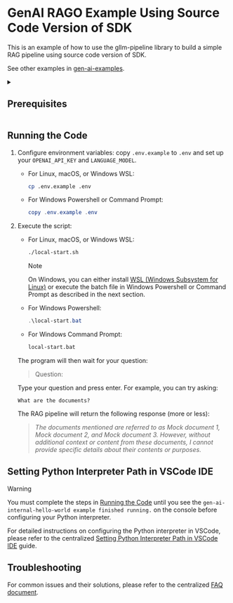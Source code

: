 # GenAI RAGO Example Using Source Code Version of SDK

This is an example of how to use the gllm-pipeline library to build a simple RAG pipeline using source code version of SDK.

See other examples in [gen-ai-examples](https://github.com/GDP-ADMIN/gen-ai-examples).

<details><summary><h2>Prerequisites</h2></summary>

> Please refer to the centralized [prerequisites.md](../../prerequisites.md) file for detailed requirements to run this example.
>
> This example specifically requires:
> - Python Environment
> - Access to Private Source Code Version of SDK Library (internal only)
> - Development Environment
>
> You need to fulfill the prerequisites to run the script. They will be checked automatically when you execute it.
</details>

## Running the Code

1. Configure environment variables: copy `.env.example` to `.env` and set up your `OPENAI_API_KEY` and `LANGUAGE_MODEL`.

   - For Linux, macOS, or Windows WSL:

     ```bash
     cp .env.example .env
     ```

   - For Windows Powershell or Command Prompt:

     ```powershell
     copy .env.example .env
     ```

2. Execute the script:

   - For Linux, macOS, or Windows WSL:

     ```bash
     ./local-start.sh
     ```

     > [!NOTE]
     > On Windows, you can either install [WSL (Windows Subsystem for Linux)](https://learn.microsoft.com/en-us/windows/wsl/install) or execute the batch file in Windows Powershell or Command Prompt as described in the next section.

   - For Windows Powershell:

     ```powershell
     .\local-start.bat
     ```

   - For Windows Command Prompt:

     ```cmd
     local-start.bat
     ```

   The program will then wait for your question:

   > Question:

   Type your question and press enter. For example, you can try asking:

   ```
   What are the documents?
   ```

   The RAG pipeline will return the following response (more or less):

   > _The documents mentioned are referred to as Mock document 1, Mock document 2, and Mock document 3. However, without additional context or content from these documents, I cannot provide specific details about their contents or purposes._

## Setting Python Interpreter Path in VSCode IDE

> [!WARNING]
> You must complete the steps in [Running the Code](#running-the-code) until you see the `gen-ai-internal-hello-world example finished running.` on the console before configuring your Python interpreter.

For detailed instructions on configuring the Python interpreter in VSCode, please refer to the centralized [Setting Python Interpreter Path in VSCode IDE](../../setting-python-interpreter.md) guide.

## Troubleshooting

For common issues and their solutions, please refer to the centralized [FAQ document](../../faq.md).

